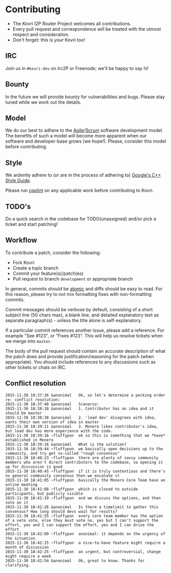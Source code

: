 # Contributing
- The Kovri I2P Router Project welcomes all contributions.
- Every pull request and correspondence will be treated with the utmost respect and consideration.
- Don't forget: this is *your* Kovri too!

## IRC
Join us in ```#kovri-dev``` on Irc2P or Freenode; we'll be happy to say hi!

## Bounty
In the future we will provide bounty for vulnerabilities and bugs. Please stay tuned while we work out the details.

## Model
We do our best to adhere to the [Agile](https://en.wikipedia.org/wiki/Agile_development)/[Scrum](https://en.wikipedia.org/wiki/Scrum_%28development%29) software development model. The benefits of such a model will become more apparent when our software and developer-base grows (we hope!). Please, consider this model before contributing.

## Style
We ardently adhere to (or are in the process of adhering to) [Google's C++ Style Guide](https://google.github.io/styleguide/cppguide.html).

Please run [cpplint](https://github.com/google/styleguide/tree/gh-pages/cpplint) on any applicable work before contributing to Kovri.

## TODO's
Do a quick search in the codebase for TODO(unassigned) and/or pick a ticket and start patching!

## Workflow
To contribute a patch, consider the following:

- Fork Kovri
- Create a topic branch
- Commit your feature(s)/patch(es)
- Pull request to branch ```development``` or appropriate branch

In general, commits should be [atomic](https://en.wikipedia.org/wiki/Atomic_commit#Atomic_commit_convention) and diffs should be easy to read. For this reason, please try to not mix formatting fixes with non-formatting commits.

Commit messages should be verbose by default, consisting of a short subject line (50 chars max), a blank line, and detailed explanatory text as separate paragraph(s) - unless the title alone is self-explanatory.

If a particular commit references another issue, please add a reference. For example "See #123", or "Fixes #123". This will help us resolve tickets when we merge into ```master```.

The body of the pull request should contain an accurate description of what the patch does and provide justification/reasoning for the patch (when appropriate). You should include references to any discussions such as other tickets or chats on IRC.

## Conflict resolution 
```
2015-11-30 18:37:36 &anonimal   Ok, so let's determine a pecking order re: conflict resolution:
2015-11-30 18:37:40 &anonimal   Scenario:
2015-11-30 18:38:18 &anonimal   1. Contributor has an idea and it should be master
2015-11-30 18:38:38 &anonimal   2. 'lead dev' disagrees with idea, wants their own version of idea in master
2015-11-30 18:39:11 &anonimal   3. Monero likes contributor's idea, but lead dev has more experience with the code.
2015-11-30 18:39:16 ~fluffypon  ok so this is something that we *have* established in Monero
2015-11-30 18:39:16 &anonimal   What is the solution?
2015-11-30 18:39:44 ~fluffypon  we basically open decisions up to the community, and try get so-called "rough consensus"
2015-11-30 18:40:23 ~fluffypon  there are plenty of savvy community members who aren't direct contributors to the codebase, so opening it up for discussion is good
2015-11-30 18:40:45 ~fluffypon  if it is truly contentious and there's no general community consensus then we escalate it
2015-11-30 18:41:05 ~fluffypon  basically the Monero Core Team have an online meeting
2015-11-30 18:41:08 ~fluffypon  which is closed to outside participants, but publicly visible 
2015-11-30 18:41:19 ~fluffypon  and we discuss the options, and then vote on it
2015-11-30 18:41:26 &anonimal   Is there a timelimit to gather this consensus? How long should devs wait for results?
2015-11-30 18:41:55 ~fluffypon  every core team member has the option of a veto vote, else they must vote no, yes but I can't support the effort, yes and I can support the effort, yes and I can drive the effort
2015-11-30 18:42:09 ~fluffypon  anonimal: it depends on the urgency of the situation
2015-11-30 18:42:15 ~fluffypon  a nice-to-have feature might require a month of discussion
2015-11-30 18:42:25 ~fluffypon  an urgent, but controversial, change might require a week
2015-11-30 18:42:54 &anonimal   Ok, great to know. Thanks for clarifying.
```
